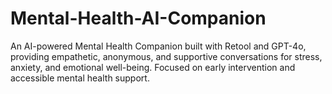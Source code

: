 # Mental-Health-AI-Companion
An AI-powered Mental Health Companion built with Retool and GPT-4o, providing empathetic, anonymous, and supportive conversations for stress, anxiety, and emotional well-being. Focused on early intervention and accessible mental health support.
